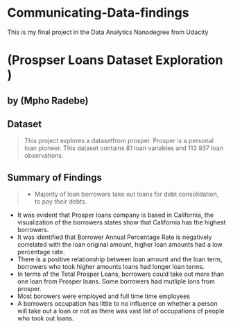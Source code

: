 # Communicating-Data-findings
This is my final project in the Data Analytics Nanodegree from Udacity

# (Prospser Loans Dataset Exploration )
## by (Mpho Radebe)


## Dataset

> This project explores a datasetfrom prosper. Prosper is a personal loan pioneer. This dataset contains 81 loan variables and 113 937 loan observations.


## Summary of Findings


> * Majority of loan borrowers take out loans for debt consolidation, to pay their debts.
* It was evident that Prosper loans company is based in California, the visualization of the borrowers states show that California has the highest borrowers.
* It was identified that Borrower Annual Percentage Rate is negatively correlated with the loan original amount, higher loan amounts had a low percentage rate.
* There is a positive relationship between loan amount and the loan term, borrowers who took  higher amounts loans had longer loan terms. 
* In terms of the Total Prosper Loans, borrowers could take out more than one loan from Prosper loans. Some borrowers had mutliple lons from prosper. 
* Most borowers were employed and full time time employees
* A borrowers occupation has little to no influence on whether a person will take out a loan or not as there was vast list of occupations of people who took out loans.

